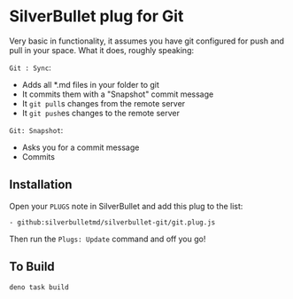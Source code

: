 # SilverBullet plug for Git

Very basic in functionality, it assumes you have git configured for push and pull in your space. What it does, roughly speaking:

`Git : Sync`:

- Adds all *.md files in your folder to git
- It commits them with a "Snapshot" commit message
- It `git pull`s changes from the remote server
- It `git push`es changes to the remote server

`Git: Snapshot`:

- Asks you for a commit message
- Commits

## Installation

Open your `PLUGS` note in SilverBullet and add this plug to the list:

```
- github:silverbulletmd/silverbullet-git/git.plug.js
```

Then run the `Plugs: Update` command and off you go!

## To Build

```shell
deno task build
```
